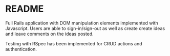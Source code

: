 # README

Full Rails application with DOM manipulation elements implemented with Javascript. Users are able to sign-in/sign-out as well as create create ideas and leave comments on the ideas posted.

Testing with RSpec has been implemented for CRUD actions and authentication.
